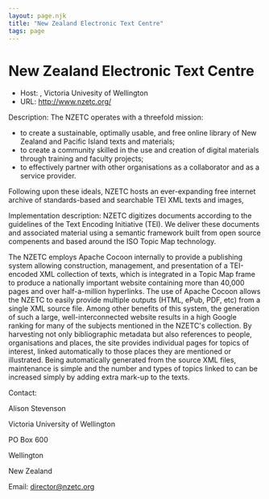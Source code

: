 ```yaml
---
layout: page.njk
title: "New Zealand Electronic Text Centre"
tags: page
---
```

# New Zealand Electronic Text Centre




* Host: , Victoria Univesity of Wellington
* URL: <http://www.nzetc.org/>



Description:
 The NZETC operates with a threefold mission:
 


* to create a sustainable, optimally usable, and free online library of New Zealand
 and Pacific Island texts and materials;
* to create a community skilled in the use and creation of digital materials through
 training and faculty projects;
* to effectively partner with other organisations as a collaborator and as a service
 provider.


Following upon these ideals, NZETC hosts an ever-expanding free internet archive of
 standards-based and searchable TEI XML texts and images,



Implementation description:
 NZETC digitizes documents according to the guidelines of the Text Encoding Initiative
 (TEI). We deliver these documents and associated material using a semantic framework
 built from open source compenents and based around the ISO Topic Map technology.
 



 The NZETC employs Apache Cocoon internally to provide a publishing system allowing
 construction, management, and presentation of a TEI-encoded XML collection of texts,
 which is integrated in a Topic Map frame to produce a nationally important website
 containing more than 40,000 pages and over half-a-million hyperlinks. The use of Apache
 Cocoon allows the NZETC to easily provide multiple outputs (HTML, ePub, PDF, etc)
 from a single XML source file. Among other benefits of this system, the generation
 of such a large, well-interconnected website results in a high Google ranking for
 many of the subjects mentioned in the NZETC's collection. By harvesting not only bibliographic
 metadata but also references to people, organisations and places, the site provides
 individual pages for topics of interest, linked automatically to those places they
 are mentioned or illustrated. Being automatically generated from the source XML files,
 maintenance is simple and the number and types of topics linked to can be increased
 simply by adding extra mark-up to the texts.
 



Contact: 



Alison Stevenson



Victoria University of Wellington


PO Box 600 


Wellington


New Zealand


Email: [director@nzetc.org](mailto:director@nzetc.org)





